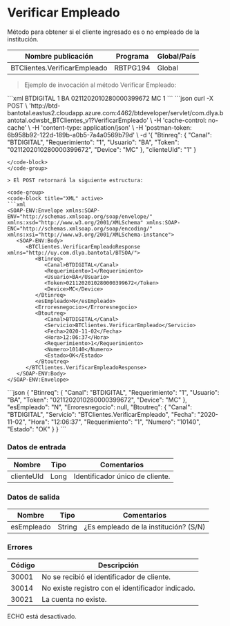 # Verificar Empleado 

Método para obtener si el cliente ingresado es o no empleado de la institución. 

Nombre publicación | Programa | Global/País 
--------- | ----------- | ----------- 
BTClientes.VerificarEmpleado | RBTPG194 | Global 

> Ejemplo de invocación al método Verificar Empleado: 

<code-group> 
<code-block title="XML" active> 
```xml 
<soapenv:Envelope xmlns:soapenv="http://schemas.xmlsoap.org/soap/envelope/" xmlns:bts="http://uy.com.dlya.bantotal/BTSOA/"> 
   <soapenv:Header/> 
   <soapenv:Body> 
      <bts:BTClientes.VerificarEmpleado> 
         <bts:Btinreq> 
            <bts:Canal>BTDIGITAL</bts:Canal> 
            <bts:Requerimiento>1</bts:Requerimiento> 
            <bts:Usuario>BA</bts:Usuario> 
            <bts:Token>0211202010280000399672</bts:Token> 
            <bts:Device>MC</bts:Device> 
         </bts:Btinreq> 
         <bts:clienteUId>1</bts:clienteUId> 
      </bts:BTClientes.VerificarEmpleado> 
   </soapenv:Body> 
</soapenv:Envelope> 
``` 
</code-block> 

<code-block title="JSON"> 
```json 
curl -X POST \ 
  'http://btd-bantotal.eastus2.cloudapp.azure.com:4462/btdeveloper/servlet/com.dlya.bantotal.odwsbt_BTClientes_v1?VerificarEmpleado' \ 
  -H 'cache-control: no-cache' \ 
  -H 'content-type: application/json' \ 
  -H 'postman-token: 6b958b92-122d-189b-a0b5-7a4a0569b79d' \ 
  -d '{ 
	 "Btinreq": { 
		"Canal": "BTDIGITAL", 
		"Requerimiento": "1", 
		"Usuario": "BA", 
		"Token": "0211202010280000399672", 
		"Device": "MC" 
	 }, 
	 "clienteUId": "1" 
  } 

``` 
</code-block> 
</code-group> 

> El POST retornará la siguiente estructura: 

<code-group> 
<code-block title="XML" active> 
```xml 
<SOAP-ENV:Envelope xmlns:SOAP-ENV="http://schemas.xmlsoap.org/soap/envelope/" xmlns:xsd="http://www.w3.org/2001/XMLSchema" xmlns:SOAP-ENC="http://schemas.xmlsoap.org/soap/encoding/" xmlns:xsi="http://www.w3.org/2001/XMLSchema-instance"> 
   <SOAP-ENV:Body> 
      <BTClientes.VerificarEmpleadoResponse xmlns="http://uy.com.dlya.bantotal/BTSOA/"> 
         <Btinreq> 
            <Canal>BTDIGITAL</Canal> 
            <Requerimiento>1</Requerimiento> 
            <Usuario>BA</Usuario> 
            <Token>0211202010280000399672</Token> 
            <Device>MC</Device> 
         </Btinreq> 
         <esEmpleado>N</esEmpleado> 
         <Erroresnegocio></Erroresnegocio> 
         <Btoutreq> 
            <Canal>BTDIGITAL</Canal> 
            <Servicio>BTClientes.VerificarEmpleado</Servicio> 
            <Fecha>2020-11-02</Fecha> 
            <Hora>12:06:37</Hora> 
            <Requerimiento>1</Requerimiento> 
            <Numero>10140</Numero> 
            <Estado>OK</Estado> 
         </Btoutreq> 
      </BTClientes.VerificarEmpleadoResponse> 
   </SOAP-ENV:Body> 
</SOAP-ENV:Envelope> 
``` 
</code-block> 

<code-block title="JSON"> 
```json 
{ 
   "Btinreq": { 
      "Canal": "BTDIGITAL", 
      "Requerimiento": "1", 
      "Usuario": "BA", 
      "Token": "0211202010280000399672", 
      "Device": "MC" 
   }, 
   "esEmpleado": "N", 
   "Erroresnegocio": null, 
   "Btoutreq": { 
      "Canal": "BTDIGITAL", 
      "Servicio": "BTClientes.VerificarEmpleado", 
      "Fecha": "2020-11-02", 
      "Hora": "12:06:37", 
      "Requerimiento": "1", 
      "Numero": "10140", 
      "Estado": "OK" 
   } 
} 
``` 
</code-block> 
</code-group> 

### Datos de entrada 

Nombre | Tipo | Comentarios 
--------- | ----------- | ----------- 
clienteUId | Long | Identificador único de cliente. 

### Datos de salida 

Nombre | Tipo | Comentarios 
--------- | ----------- | ----------- 
esEmpleado | String | ¿Es empleado de la institución? (S/N) 

### Errores 

Código | Descripción 
--------- | ----------- 
30001 | No se recibió el identificador de cliente. 
30014 | No existe registro con el identificador indicado. 
30021 | La cuenta no existe. 


ECHO está desactivado.
